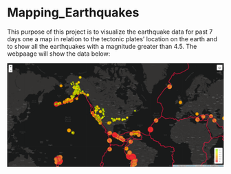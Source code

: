 # Mapping_Earthquakes

This purpose of this project is to visualize the earthquake data for past 7 days one a map in relation to the tectonic plates’ location on the earth and to show all the earthquakes with a magnitude greater than 4.5. The webpaage will show the data below: 

![Earthquake_challenge_dark](Earthquake_Challenge/Earthquake_challenge_dark.png)
